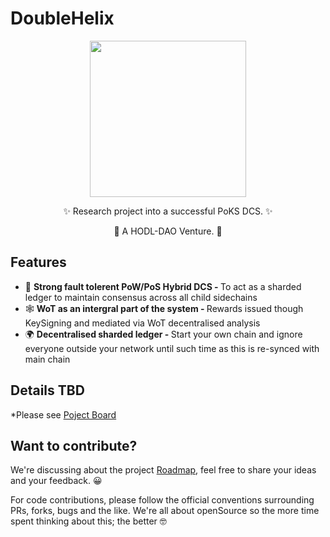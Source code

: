 # DoubleHelix
<div align="center">
  <p>
    <img src="https://i.imgur.com/3hIS3zV.png" width="250" />
  </p>
  <p>
    ✨ Research project into a successful PoKS DCS. ✨ 
  </p>
  <p>
    🚀 A HODL-DAO Venture. 🚀
  </p>
</div>

## Features

* 💪 <strong>Strong fault tolerent PoW/PoS Hybrid DCS - </strong> To act as a sharded ledger to maintain consensus across all child sidechains
* 🕸 <strong>WoT as an intergral part of the system - </strong> Rewards issued though KeySigning and mediated via WoT decentralised analysis
* 🌍 <strong>Decentralised sharded ledger - </strong> Start your own chain and ignore everyone outside your network until such time as this is re-synced with main chain


## Details TBD

*Please see [Poject Board](https://github.com/HODL-DAO/DoubleHelix/projects/1)


## Want to contribute?

We're discussing about the project [Roadmap](https://github.com/HODL-DAO/Roadmaps/tree/master/output/DoubleHelix), feel free to share your ideas and your feedback. 😀

For code contributions, please follow the official conventions surrounding PRs, forks, bugs and the like. We're all about openSource so the more time spent thinking about this; the better 🤓

